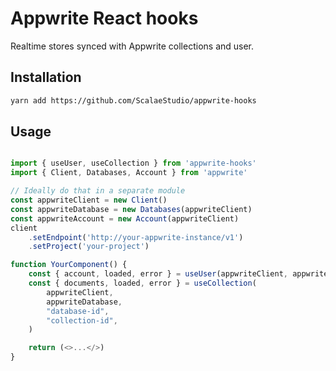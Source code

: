 # Appwrite React hooks

Realtime stores synced with Appwrite collections and user.

## Installation

```sh
yarn add https://github.com/ScalaeStudio/appwrite-hooks
```

## Usage

```ts

import { useUser, useCollection } from 'appwrite-hooks'
import { Client, Databases, Account } from 'appwrite'

// Ideally do that in a separate module
const appwriteClient = new Client()
const appwriteDatabase = new Databases(appwriteClient)
const appwriteAccount = new Account(appwriteClient)
client
    .setEndpoint('http://your-appwrite-instance/v1')
    .setProject('your-project')

function YourComponent() {
    const { account, loaded, error } = useUser(appwriteClient, appwriteAccount)
    const { documents, loaded, error } = useCollection(
        appwriteClient,
        appwriteDatabase,
        "database-id",
        "collection-id",
    )

    return (<>...</>)
}

```
